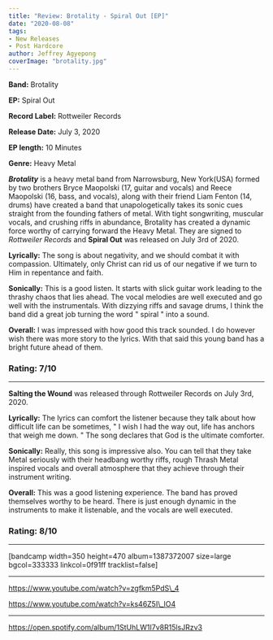 ```yaml
---
title: "Review: Brotality - Spiral Out [EP]"
date: "2020-08-08"
tags:
- New Releases
- Post Hardcore
author: Jeffrey Agyepong
coverImage: "brotality.jpg"
---
```


**Band:** Brotality

**EP:** Spiral Out

**Record Label:** Rottweiler Records

**Release Date:** July 3, 2020

**EP length:** 10 Minutes

**Genre:** Heavy Metal

**_Brotality_** is a heavy metal band from Narrowsburg, New York(USA) formed by two brothers Bryce Maopolski (17, guitar and vocals) and Reece Maopolski (16, bass, and vocals), along with their friend Liam Fenton (14, drums) have created a band that unapologetically takes its sonic cues straight from the founding fathers of metal. With tight songwriting, muscular vocals, and crushing riffs in abundance, Brotality has created a dynamic force worthy of carrying forward the Heavy Metal. They are signed to _Rottweiler Records_ and **Spiral Out** was released on July 3rd of 2020.

**Lyrically:** The song is about negativity, and we should combat it with compassion. Ultimately, only Christ can rid us of our negative if we turn to Him in repentance and faith.

**Sonically:** This is a good listen. It starts with slick guitar work leading to the thrashy chaos that lies ahead. The vocal melodies are well executed and go well with the instrumentals. With dizzying riffs and savage drums, I think the band did a great job turning the word " spiral " into a sound.

**Overall:** I was impressed with how good this track sounded. I do however wish there was more story to the lyrics. With that said this young band has a bright future ahead of them.

### **Rating:** 7/10

* * *

**Salting the Wound** was released through Rottweiler Records on July 3rd, 2020.

**Lyrically:** The lyrics can comfort the listener because they talk about how difficult life can be sometimes, " I wish I had the way out, life has anchors that weigh me down. " The song declares that God is the ultimate comforter.

**Sonically:** Really, this song is impressive also. You can tell that they take Metal seriously with their headbang worthy riffs, rough Thrash Metal inspired vocals and overall atmosphere that they achieve through their instrument writing.

**Overall:** This was a good listening experience. The band has proved themselves worthy to be heard. There is just enough dynamic in the instruments to make it listenable, and the vocals are well executed.

### **Rating:** 8/10

* * *

\[bandcamp width=350 height=470 album=1387372007 size=large bgcol=333333 linkcol=0f91ff tracklist=false\]

* * *

https://www.youtube.com/watch?v=zgfkm5PdS\_4

https://www.youtube.com/watch?v=ks46Z5I\_lO4

* * *

https://open.spotify.com/album/1StUhLW1I7v8R15lsJRzv3

